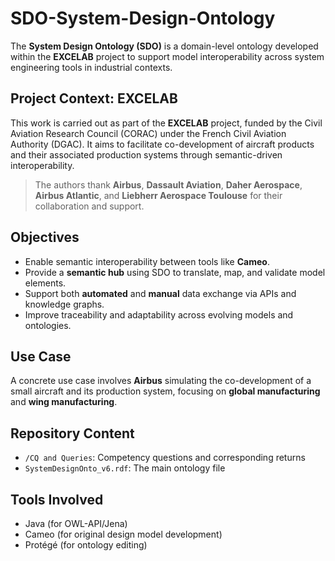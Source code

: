 # SDO-System-Design-Ontology

The **System Design Ontology (SDO)** is a domain-level ontology developed within the **EXCELAB** project to support model interoperability across system engineering tools in industrial contexts.

## Project Context: EXCELAB

This work is carried out as part of the **EXCELAB** project, funded by the Civil Aviation Research Council (CORAC) under the French Civil Aviation Authority (DGAC). It aims to facilitate co-development of aircraft products and their associated production systems through semantic-driven interoperability.

> The authors thank **Airbus**, **Dassault Aviation**, **Daher Aerospace**, **Airbus Atlantic**, and **Liebherr Aerospace Toulouse** for their collaboration and support.

## Objectives

- Enable semantic interoperability between tools like **Cameo**.
- Provide a **semantic hub** using SDO to translate, map, and validate model elements.
- Support both **automated** and **manual** data exchange via APIs and knowledge graphs.
- Improve traceability and adaptability across evolving models and ontologies.

## Use Case

A concrete use case involves **Airbus** simulating the co-development of a small aircraft and its production system, focusing on  **global manufacturing** and **wing manufacturing**.

## Repository Content

- `/CQ and Queries`: Competency questions and corresponding returns
- `SystemDesignOnto_v6.rdf`: The main ontology file

## Tools Involved

- Java (for OWL-API/Jena)
- Cameo (for original design model development)
- Protégé (for ontology editing)

